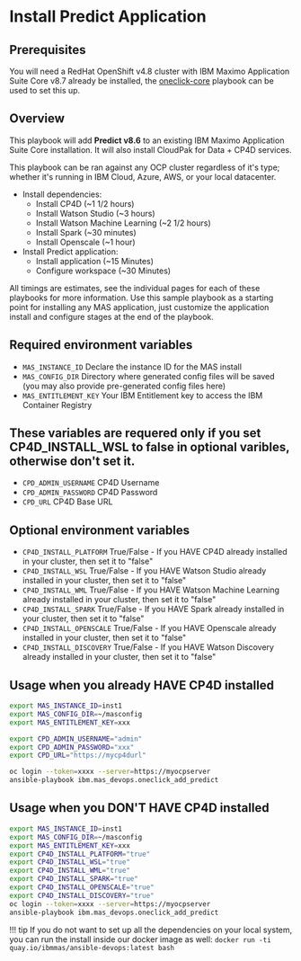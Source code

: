 # Install Predict Application

## Prerequisites
You will need a RedHat OpenShift v4.8 cluster with IBM Maximo Application Suite Core v8.7 already be installed, the [oneclick-core](oneclick-core.md) playbook can be used to set this up.

## Overview
This playbook will add **Predict v8.6** to an existing IBM Maximo Application Suite Core installation. It will also install CloudPak for Data + CP4D services.

This playbook can be ran against any OCP cluster regardless of it's type; whether it's running in IBM Cloud, Azure, AWS, or your local datacenter.

- Install dependencies:
    - Install CP4D (~1 1/2 hours)
    - Install Watson Studio (~3 hours)
    - Install Watson Machine Learning (~2 1/2 hours)
    - Install Spark (~30 minutes)
    - Install Openscale (~1 hour)
- Install Predict application:
    - Install application (~15 Minutes) 
    - Configure workspace (~30 Minutes) 

All timings are estimates, see the individual pages for each of these playbooks for more information.  Use this sample playbook as a starting point for installing any MAS application, just customize the application install and configure stages at the end of the playbook.

## Required environment variables
- `MAS_INSTANCE_ID` Declare the instance ID for the MAS install
- `MAS_CONFIG_DIR` Directory where generated config files will be saved (you may also provide pre-generated config files here)
- `MAS_ENTITLEMENT_KEY` Your IBM Entitlement key to access the IBM Container Registry

## These variables are requered only if you set CP4D_INSTALL_WSL to false in optional varibles, otherwise don't set it.
- `CPD_ADMIN_USERNAME` CP4D Username
- `CPD_ADMIN_PASSWORD` CP4D Password
- `CPD_URL` CP4D Base URL

## Optional environment variables
- `CP4D_INSTALL_PLATFORM` True/False - If you HAVE CP4D already installed in your cluster, then set it to "false"
- `CP4D_INSTALL_WSL` True/False - If you HAVE Watson Studio already installed in your cluster, then set it to "false"
- `CP4D_INSTALL_WML` True/False - If you HAVE Watson Machine Learning already installed in your cluster, then set it to "false"
- `CP4D_INSTALL_SPARK` True/False - If you HAVE Spark already installed in your cluster, then set it to "false"
- `CP4D_INSTALL_OPENSCALE` True/False - If you HAVE Openscale already installed in your cluster, then set it to "false"
- `CP4D_INSTALL_DISCOVERY` True/False - If you HAVE Watson Discovery already installed in your cluster, then set it to "false"



## Usage when you already HAVE CP4D installed

```bash
export MAS_INSTANCE_ID=inst1
export MAS_CONFIG_DIR=~/masconfig
export MAS_ENTITLEMENT_KEY=xxx

export CPD_ADMIN_USERNAME="admin"
export CPD_ADMIN_PASSWORD="xxx"
export CPD_URL="https://mycp4durl"

oc login --token=xxxx --server=https://myocpserver
ansible-playbook ibm.mas_devops.oneclick_add_predict
```

## Usage when you DON'T HAVE CP4D installed
```bash
export MAS_INSTANCE_ID=inst1
export MAS_CONFIG_DIR=~/masconfig
export MAS_ENTITLEMENT_KEY=xxx
export CP4D_INSTALL_PLATFORM="true"
export CP4D_INSTALL_WSL="true"
export CP4D_INSTALL_WML="true"
export CP4D_INSTALL_SPARK="true"
export CP4D_INSTALL_OPENSCALE="true"
export CP4D_INSTALL_DISCOVERY="true"
oc login --token=xxxx --server=https://myocpserver
ansible-playbook ibm.mas_devops.oneclick_add_predict
```

!!! tip
    If you do not want to set up all the dependencies on your local system, you can run the install inside our docker image as well: `docker run -ti quay.io/ibmmas/ansible-devops:latest bash`
